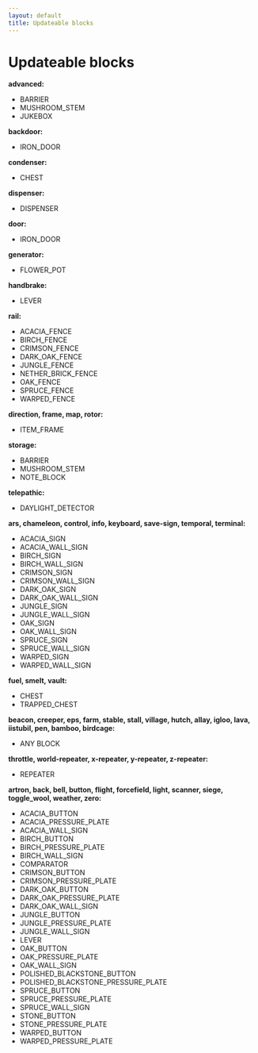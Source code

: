 ```yaml
---
layout: default
title: Updateable blocks
---
```


# Updateable blocks

**advanced:**

- BARRIER
- MUSHROOM_STEM
- JUKEBOX

**backdoor:**

- IRON_DOOR

**condenser:**

- CHEST

**dispenser:**

- DISPENSER

**door:**

- IRON_DOOR

**generator:**

- FLOWER_POT

**handbrake:**

- LEVER

**rail:**

- ACACIA_FENCE
- BIRCH_FENCE
- CRIMSON_FENCE
- DARK_OAK_FENCE
- JUNGLE_FENCE
- NETHER_BRICK_FENCE
- OAK_FENCE
- SPRUCE_FENCE
- WARPED_FENCE

**direction, frame, map, rotor:**

- ITEM_FRAME

**storage:**

- BARRIER
- MUSHROOM_STEM
- NOTE_BLOCK

**telepathic:**

- DAYLIGHT_DETECTOR

**ars, chameleon, control, info, keyboard, save-sign, temporal, terminal:**

- ACACIA_SIGN
- ACACIA_WALL_SIGN
- BIRCH_SIGN
- BIRCH_WALL_SIGN
- CRIMSON_SIGN
- CRIMSON_WALL_SIGN
- DARK_OAK_SIGN
- DARK_OAK_WALL_SIGN
- JUNGLE_SIGN
- JUNGLE_WALL_SIGN
- OAK_SIGN
- OAK_WALL_SIGN
- SPRUCE_SIGN
- SPRUCE_WALL_SIGN
- WARPED_SIGN
- WARPED_WALL_SIGN

**fuel, smelt, vault:**

- CHEST
- TRAPPED_CHEST

**beacon, creeper, eps, farm, stable, stall, village, hutch, allay, igloo, lava, iistubil, pen, bamboo, birdcage:**

- ANY BLOCK

**throttle, world-repeater, x-repeater, y-repeater, z-repeater:**

- REPEATER

**artron, back, bell, button, flight, forcefield, light, scanner, siege, toggle_wool, weather, zero:**

- ACACIA_BUTTON
- ACACIA_PRESSURE_PLATE
- ACACIA_WALL_SIGN
- BIRCH_BUTTON
- BIRCH_PRESSURE_PLATE
- BIRCH_WALL_SIGN
- COMPARATOR
- CRIMSON_BUTTON
- CRIMSON_PRESSURE_PLATE
- DARK_OAK_BUTTON
- DARK_OAK_PRESSURE_PLATE
- DARK_OAK_WALL_SIGN
- JUNGLE_BUTTON
- JUNGLE_PRESSURE_PLATE
- JUNGLE_WALL_SIGN
- LEVER
- OAK_BUTTON
- OAK_PRESSURE_PLATE
- OAK_WALL_SIGN
- POLISHED_BLACKSTONE_BUTTON
- POLISHED_BLACKSTONE_PRESSURE_PLATE
- SPRUCE_BUTTON
- SPRUCE_PRESSURE_PLATE
- SPRUCE_WALL_SIGN
- STONE_BUTTON
- STONE_PRESSURE_PLATE
- WARPED_BUTTON
- WARPED_PRESSURE_PLATE
